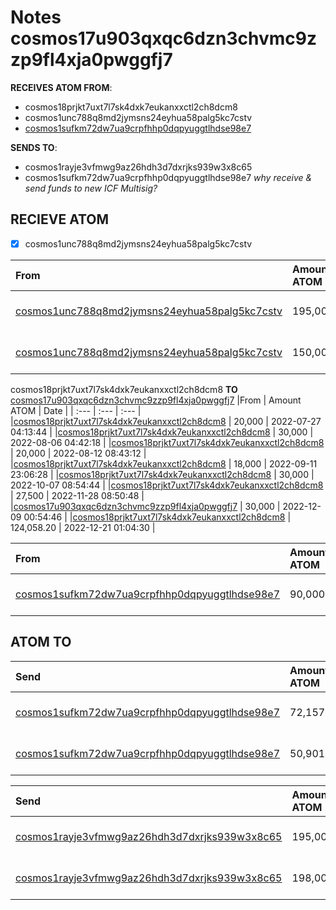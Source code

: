 # Notes cosmos17u903qxqc6dzn3chvmc9zzp9fl4xja0pwggfj7 

**RECEIVES ATOM FROM**: 
* cosmos18prjkt7uxt7l7sk4dxk7eukanxxctl2ch8dcm8
* cosmos1unc788q8md2jymsns24eyhua58palg5kc7cstv
* [cosmos1sufkm72dw7ua9crpfhhp0dqpyuggtlhdse98e7](https://dev.mintscan.io/cosmos/txs/8199BF833C587ABA476E263744D085BA83220C9ADCE85D8443037219B751ADC4?height=16426440)

**SENDS TO**:
* cosmos1rayje3vfmwg9az26hdh3d7dxrjks939w3x8c65
* cosmos1sufkm72dw7ua9crpfhhp0dqpyuggtlhdse98e7
*why receive & send funds to new ICF Multisig?*


## RECIEVE ATOM

- [x] cosmos1unc788q8md2jymsns24eyhua58palg5kc7cstv

|From                          | Amount ATOM        | Date       | 
| :---                         | :---               | :---       |
|[cosmos1unc788q8md2jymsns24eyhua58palg5kc7cstv](https://dev.mintscan.io/cosmos/txs/C51B739241A629478E8C23FD0396ADE943D795A17E3EABDD802F1BF943CFE2F1?height=14022466) | 195,000 | 2023-02-10 03:17:25 |
|[cosmos1unc788q8md2jymsns24eyhua58palg5kc7cstv](https://dev.mintscan.io/cosmos/txs/FC2263B117AEEAAB0293D864CE4CE1343C99C6812FA844DC9FD5D18E4A31E475?height=14403081) | 150,000 | 2023-03-10 05:11:47 |


cosmos18prjkt7uxt7l7sk4dxk7eukanxxctl2ch8dcm8 **TO** [cosmos17u903qxqc6dzn3chvmc9zzp9fl4xja0pwggfj7](https://www.mintscan.io/cosmos/address/cosmos17u903qxqc6dzn3chvmc9zzp9fl4xja0pwggfj7)
|From                          | Amount ATOM        | Date       | 
| :---                         | :---               | :---       |
|[cosmos18prjkt7uxt7l7sk4dxk7eukanxxctl2ch8dcm8](https://www.mintscan.io/cosmos/tx/2B4B53F0A39B0FF65CD1986CA9C8C3B0A9DFC252439EA1B85497622AA8023AA0) | 20,000 | 2022-07-27 04:13:44 |
|[cosmos18prjkt7uxt7l7sk4dxk7eukanxxctl2ch8dcm8](https://www.mintscan.io/cosmos/tx/5AA584BBBC8CD1B968F77A1DB07F011578170D35AC75677A15312A5DA917A045) | 30,000 | 2022-08-06 04:42:18 |
|[cosmos18prjkt7uxt7l7sk4dxk7eukanxxctl2ch8dcm8](https://www.mintscan.io/cosmos/tx/ECCBF37535E9DC83989CFDB47E16C22D3F67ADF9FCB0CB5A05E03DA6CA267F2C) | 20,000 | 2022-08-12 08:43:12 |
|[cosmos18prjkt7uxt7l7sk4dxk7eukanxxctl2ch8dcm8](https://dev.mintscan.io/cosmos/txs/3BD9D30BAEA75E6B2BD8FD236989157589E8E66E702E4CA1D3C89FDD3CB4B5F7?height=12020499) | 18,000 | 2022-09-11 23:06:28 |
|[cosmos18prjkt7uxt7l7sk4dxk7eukanxxctl2ch8dcm8](https://www.mintscan.io/cosmos/tx/54527CB7B9355ABC39D076688A3EDCC4A4FB4476CC9FBCF52B6914268BE9BB55) | 30,000 | 2022-10-07 08:54:44 |
|[cosmos18prjkt7uxt7l7sk4dxk7eukanxxctl2ch8dcm8](https://www.mintscan.io/cosmos/tx/1F289F404BDE9785B080CF8AE450A355A2F7CBE2D88FBA4C0F16B32F70D0441D) | 27,500 | 2022-11-28 08:50:48 |
|[cosmos17u903qxqc6dzn3chvmc9zzp9fl4xja0pwggfj7](https://www.mintscan.io/cosmos/tx/6080E33719286CB50ED6DFA5EBAD8CB8069769F6C0EF7D0523F693D12251D665) | 30,000 | 2022-12-09 00:54:46 |
|[cosmos18prjkt7uxt7l7sk4dxk7eukanxxctl2ch8dcm8](https://www.mintscan.io/cosmos/tx/1E383D759A80FE7544C09566728E408F40A285B3B299CB5300AFAC9595D02F7A) | 124,058.20 | 2022-12-21 01:04:30 |


|From                          | Amount ATOM        | Date       | 
| :---                         | :---               | :---       |
|[cosmos1sufkm72dw7ua9crpfhhp0dqpyuggtlhdse98e7](https://dev.mintscan.io/cosmos/txs/45633C7E9DBB3C69E91F361DBC6150DEB0AE645E886033EE4526F2F7214DCEC7?height=15526076) | 90,000 | 2023-05-31 06:50:15 |


## ATOM TO

|Send                          | Amount ATOM        | Date       | 
| :---                         | :---               | :---       |
|[cosmos1sufkm72dw7ua9crpfhhp0dqpyuggtlhdse98e7](https://dev.mintscan.io/cosmos/txs/9435F8781FAC7ED77B021D4F52A9FDFB450787E025AE9C1F1E730BA69867ED2D?height=14096126) | 72,157 | 2023-02-15 13:20:21|
|[cosmos1sufkm72dw7ua9crpfhhp0dqpyuggtlhdse98e7](https://dev.mintscan.io/cosmos/txs/58D564CE3063BEA8794797468AB94F169280ABA2458D2C99FB202E4A68BE32E5?height=15309246) | 50,901 | 2023-05-15 10:24:46 |



|Send                          | Amount ATOM        | Date       | 
| :---                         | :---               | :---       |
|[cosmos1rayje3vfmwg9az26hdh3d7dxrjks939w3x8c65](https://dev.mintscan.io/cosmos/txs/72E4066F8605570F0166ACAFAB0477EB72E67062E1EC997EF37DD9330520367E?height=14023603) | 195,000 | 2023-02-10 05:17:05|
|[cosmos1rayje3vfmwg9az26hdh3d7dxrjks939w3x8c65](https://dev.mintscan.io/cosmos/txs/4A4B4CA00128D34883E4402A4F46D2DD16BD7A959186511626F16A0E39D3726A?height=14064255) | 198,000 | 2023-02-13 04:50:21 |
